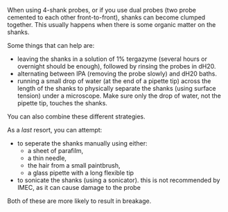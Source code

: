 When using 4-shank probes, or if you use dual probes (two probe cemented to each other front-to-front), shanks can become clumped together. 
This usually happens when there is some organic matter on the shanks. 

Some things that can help are: 
- leaving the shanks in a solution of 1% tergazyme (several hours or overnight should be enough), followed by rinsing the probes in dH20.
- alternating between IPA (removing the probe slowly) and dH20 baths.
- running a small drop of water (at the end of a pipette tip) across the length of the shanks to physically separate
the shanks (using surface tension) under a microscope. Make sure only the drop of water, not the pipette tip, touches the shanks. 

You can also combine these different strategies.

As a *last* resort, you can attempt:
- to seperate the shanks manually using either:
  - a sheet of parafilm,
  - a thin needle,
  - the hair from a small paintbrush,
  - a glass pipette with a long flexible tip
- to sonicate the shanks (using a sonicator). this is not recommended by IMEC, as it can cause damage to the probe

Both of these are more likely to result in breakage. 
